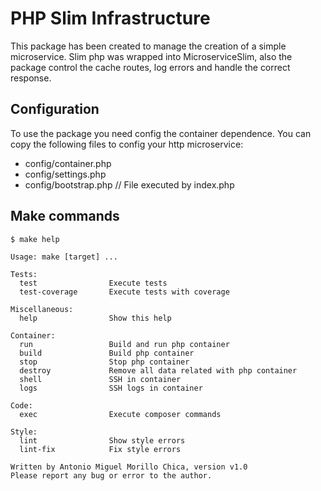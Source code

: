 # PHP Slim Infrastructure

This package has been created to manage the creation of a simple microservice. Slim php was wrapped into MicroserviceSlim, also the package control the cache routes, log errors and handle the correct response.

## Configuration

To use the package you need config the container dependence. You can copy the following files to config your http microservice:

- config/container.php
- config/settings.php
- config/bootstrap.php // File executed by index.php

## Make commands

````shell
$ make help

Usage: make [target] ...

Tests:
  test                Execute tests
  test-coverage       Execute tests with coverage
                      
Miscellaneous:
  help                Show this help
                      
Container:
  run                 Build and run php container
  build               Build php container
  stop                Stop php container
  destroy             Remove all data related with php container
  shell               SSH in container
  logs                SSH logs in container
                      
Code:
  exec                Execute composer commands
                      
Style:
  lint                Show style errors
  lint-fix            Fix style errors
                      
Written by Antonio Miguel Morillo Chica, version v1.0
Please report any bug or error to the author.
````
